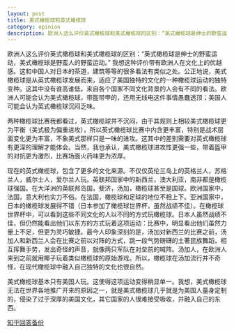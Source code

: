 ```yaml
---
layout: post
title: 美式橄榄球和英式橄榄球 
category: opinion
description: 欧洲人这么评价英式橄榄球和美式橄榄球的区别：“英式橄榄球是绅士的野蛮运动，美式橄榄球是野蛮人的野蛮运动。” 我想这种评价带有欧洲人在文化上的优越感。
---
```

欧洲人这么评价英式橄榄球和美式橄榄球的区别：“英式橄榄球是绅士的野蛮运动，美式橄榄球是野蛮人的野蛮运动。” 我想这种评价带有欧洲人在文化上的优越感。这和中国人对日本的茶道，建筑等等的很多看法有类似之处。公正地说，美式橄榄球是从英式橄榄球发展而来，适应了美国独特的文化的一种橄榄球运动的独特变种。这其中没有谁高谁低，来自各个国家不同文化背景的人会有不同的看法。欧洲人可能会认为美式橄榄球，带盔带甲的，还用无线电这件事情愚蠢透顶；美国人可能会认为英式橄榄球沉闷乏味。

两种橄榄球比赛我都看过，英式橄榄球并不沉闷，由于其规则上相较美式橄榄球更为平衡（美式极为偏重进攻），所以英式橄榄球比赛中内含更丰富，特别是战术层面变化更为丰富，不象美式那样只是一味的进攻。这其中的差别需要对英式橄榄球有更深的理解才能体会。当然，我也承认，美式橄榄球进攻性更强一些，带着盔甲的对抗更为激烈，比赛场面火药味更为浓厚。

现在的英式橄榄球，包含了更多的文化来源。不仅仅英伦三岛上的英格兰人，苏格兰人，威尔士人，爱尔兰人玩。英联邦国家中的新西兰，澳大利亚，南非都是橄榄球强国。在大洋洲的英联邦岛国，斐济，汤加，橄榄球甚至是国球。欧洲国家中，法国，意大利也实力不俗。在法国，橄榄球和足球的地位不相上下。亚洲国家中，日本的橄榄球发展得不错（日本参加了橄榄球世界杯，虽然战绩不佳）。在橄榄球世界杯中，可以看到这些不同文化的人以不同的方式玩橄榄球。日本人虽然战绩不佳，但仍然能看出他们以东方的方式玩着这项运动：比赛中，明显看出他们虽然力量上不足，但更为灵巧敏捷。最今人印象深刻的是，汤加对新西兰的比赛之前，汤加人和新西兰人会在比赛之前以对阵的方式，跳一段气势磅礴的土著民族舞蹈，相互挥舞手势，发出奇怪的声音，就像两只军队在对垒前的喊阵。汤加人，在欧洲人来到之前就用椰子玩着类似橄榄球的原始游戏。所以，橄榄球在汤加流行并不奇怪，在现代橄榄球中融入自己独特的文化也很自然。

美式橄榄球基本只有美国人玩。这使得这项运动变得稍显单一。我想，美式橄榄球无法在世界各地推广开来的原因之一，就是美式橄榄球几乎就是为美国人量身定制的，侵染了过于深厚的美国文化，其它国家的人很难接受吸收，并融入自己的东西。

[知乎回答备份](http://www.zhihu.com/question/19565645/answer/16296244)
